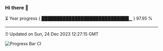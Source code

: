 ### Hi there 👋

⏳ Year progress { █████████████████████████████▁ } 97.95 %

---

⏰ Updated on Sun, 24 Dec 2023 12:27:15 GMT

![Progress Bar CI](https://github.com/liununu/liununu/workflows/Progress%20Bar%20CI/badge.svg)
